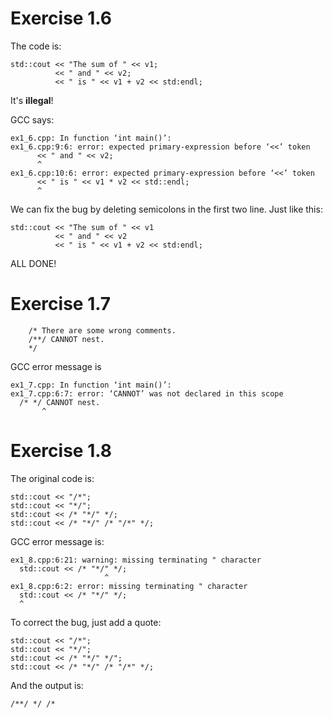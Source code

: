 # Exercise 1.6
The code is:

```
std::cout << "The sum of " << v1;
		  << " and " << v2;
		  << " is " << v1 + v2 << std:endl;
```

It's **illegal**!

GCC says:

```
ex1_6.cpp: In function ‘int main()’:
ex1_6.cpp:9:6: error: expected primary-expression before ‘<<’ token
      << " and " << v2;
      ^
ex1_6.cpp:10:6: error: expected primary-expression before ‘<<’ token
      << " is " << v1 * v2 << std::endl;
      ^
```

We can fix the bug by deleting semicolons in the first two line. Just like this:

```
std::cout << "The sum of " << v1
		  << " and " << v2
		  << " is " << v1 + v2 << std:endl;
```

ALL DONE!

# Exercise 1.7
```
	/* There are some wrong comments.
	/**/ CANNOT nest. 
	*/
```
GCC error message is 
```
ex1_7.cpp: In function ‘int main()’:
ex1_7.cpp:6:7: error: ‘CANNOT’ was not declared in this scope
  /* */ CANNOT nest. 
       ^
```

# Exercise 1.8
The original code is:

```
std::cout << "/*";
std::cout << "*/";
std::cout << /* "*/" */;
std::cout << /* "*/" /* "/*" */;
```

GCC error message is:

```
ex1_8.cpp:6:21: warning: missing terminating " character
  std::cout << /* "*/" */;
                     ^
ex1_8.cpp:6:2: error: missing terminating " character
  std::cout << /* "*/" */;
  ^
```

To correct the bug, just add a quote: 

```
std::cout << "/*";
std::cout << "*/";
std::cout << /* "*/" */";
std::cout << /* "*/" /* "/*" */;
```

And the output is:

```
/**/ */ /* 
```

